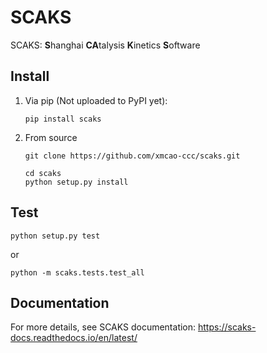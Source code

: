 # SCAKS

SCAKS: **S**hanghai **CA**talysis **K**inetics **S**oftware

## Install

1. Via pip (Not uploaded to PyPI yet):

    ```shell
    pip install scaks
    ```

2. From source

    ```shell
    git clone https://github.com/xmcao-ccc/scaks.git

    cd scaks
    python setup.py install
    ```

## Test

```shell
python setup.py test
```

or 

```shell
python -m scaks.tests.test_all
```

## Documentation

For more details, see SCAKS documentation: https://scaks-docs.readthedocs.io/en/latest/

